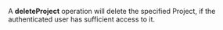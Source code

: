 A **deleteProject** operation will delete the specified Project, if the authenticated user has sufficient access to it.

